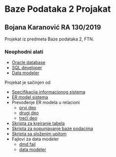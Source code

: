 # Baze Podataka 2 Projakat

## Bojana Karanović RA 130/2019

Projekat iz predmeta Baze podataka 2, FTN.

### Neophodni alati
- [Oracle database](https://www.oracle.com/database/technologies/oracle-database-software-downloads.html)
- [SQL developer](https://www.oracle.com/database/sqldeveloper/technologies/download/)
- [Data modeler](https://www.oracle.com/database/sqldeveloper/technologies/sql-data-modeler/)

Projekat je sačinjen od
- [Specifikacija informacionog sistema](https://github.com/BojanaKaranovic/bazePodataka2Projakat/blob/main/baze2_projekat_Bojana_Karanovic_RA130_2019/Specifikacija%20informacionog%20sistema%20firme%20koja%20se%20bavi%20koznom%20galanterijom.pdf) 
- [ER model sistema](https://github.com/BojanaKaranovic/bazePodataka2Projakat/blob/main/baze2_projekat_Bojana_Karanovic_RA130_2019/erDiagram.jpg) 
- Prevođenje ER modela u relacioni 
  - [prvi deo](https://github.com/BojanaKaranovic/bazePodataka2Projakat/blob/main/baze2_projekat_Bojana_Karanovic_RA130_2019/Prevodjenje1.jpg)
  - [drugi deo](https://github.com/BojanaKaranovic/bazePodataka2Projakat/blob/main/baze2_projekat_Bojana_Karanovic_RA130_2019/Prevodjenje2.jpg)
  - [treći deo](https://github.com/BojanaKaranovic/bazePodataka2Projakat/blob/main/baze2_projekat_Bojana_Karanovic_RA130_2019/Prevodjenje3.jpg)
- [Skripta za kreiranje tabela](https://github.com/BojanaKaranovic/bazePodataka2Projakat/blob/main/baze2_projekat_Bojana_Karanovic_RA130_2019/kreiranjeTabela.sql)
- [Skripta za popunjavanje baze podacima](https://github.com/BojanaKaranovic/bazePodataka2Projakat/blob/main/baze2_projekat_Bojana_Karanovic_RA130_2019/popunjavanjeBaze.sql)
- [Skripta sa složenim upitom](https://github.com/BojanaKaranovic/bazePodataka2Projakat/blob/main/baze2_projekat_Bojana_Karanovic_RA130_2019/slozeniUpit.sql) 
- Fajlovi za data modeler
  - [dmd fajl](https://github.com/BojanaKaranovic/bazePodataka2Projakat/blob/main/baze2_projekat_Bojana_Karanovic_RA130_2019/dataModeler1.dmd)
  - [data modeler](https://github.com/BojanaKaranovic/bazePodataka2Projakat/tree/main/baze2_projekat_Bojana_Karanovic_RA130_2019/dataModeler1)
